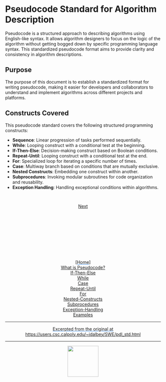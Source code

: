 <style>@import url("//readme.codeadam.ca/readme.css");</style>

# Pseudocode Standard for Algorithm Description

Pseudocode is a structured approach to describing algorithms using English-like syntax. It allows algorithm designers to focus on the logic of the algorithm without getting bogged down by specific programming language syntax. This standardized pseudocode format aims to provide clarity and consistency in algorithm descriptions.

## Purpose
The purpose of this document is to establish a standardized format for writing pseudocode, making it easier for developers and collaborators to understand and implement algorithms across different projects and platforms.

## Constructs Covered
This pseudocode standard covers the following structured programming constructs:
- **Sequence**: Linear progression of tasks performed sequentially.
- **While**: Looping construct with a conditional test at the beginning.
- **If-Then-Else**: Decision-making construct based on Boolean conditions.
- **Repeat-Until**: Looping construct with a conditional test at the end.
- **For**: Specialized loop for iterating a specific number of times.
- **Case**: Multiway branch based on conditions that are mutually exclusive.
- **Nested Constructs**: Embedding one construct within another.
- **Subprocedures**: Invoking modular subroutines for code organization and reusability.
- **Exception Handling**: Handling exceptional conditions within algorithms.

<div style="text-align: center; display: flex; justify-content: center; margin-top: 30px">

[Next](what-is.md)
</div>

<div style="text-align: center; text-decoration: underline; text-decoration-color: #3486E3; margin-top: 150px;" markdown="1">

[Home]  
[What is Pseudocode?](what-is.md)  
[If-Then-Else](if-then-else.md)  
[While](while.md)  
[Case](case.md)  
[Repeat-Until](repeat-until.md)  
[For](for.md)  
[Nested-Constructs](nested.md)  
[Subprocedures](subprocedures.md)  
[Exception-Handling](exceptionhandle.md)  
[Examples](examples.md)  
<div>



---
Excerpted from the original at https://users.csc.calpoly.edu/~jdalbey/SWE/pdl_std.html

---

<a href="https://brickmmo.com">
<img src="https://brickmmo.com/images/brickmmo-logo-horizontal.jpg" width="100">
</a>